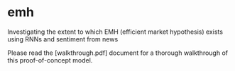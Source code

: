 # emh
Investigating the extent to which EMH (efficient market hypothesis) exists using RNNs and sentiment from news

Please read the [walkthrough.pdf] document for a thorough walkthrough of this proof-of-concept model.
